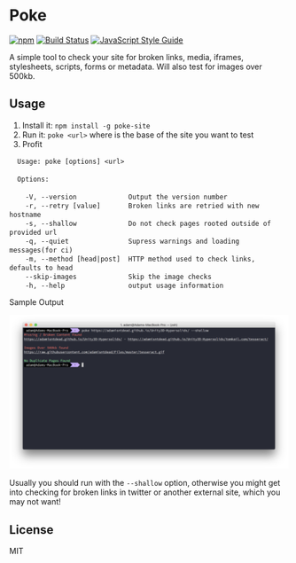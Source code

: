 # Poke
[![npm](https://img.shields.io/npm/v/poke-site.svg)](https://www.npmjs.com/package/poke-site)
[![Build Status](https://travis-ci.org/adamisntdead/poke.svg?branch=master)](https://travis-ci.org/adamisntdead/poke)
[![JavaScript Style Guide](https://img.shields.io/badge/code_style-standard-brightgreen.svg)](https://standardjs.com)

A simple tool to check your site for broken links, media, iframes, stylesheets, scripts, forms or metadata.
Will also test for images over 500kb.

## Usage

1. Install it: `npm install -g poke-site`
2. Run it: `poke <url>` where <url> is the base of the site you want to test
3. Profit

```
  Usage: poke [options] <url>

  Options:

    -V, --version             Output the version number
    -r, --retry [value]       Broken links are retried with new hostname
    -s, --shallow             Do not check pages rooted outside of provided url
    -q, --quiet               Supress warnings and loading messages(for ci)
    -m, --method [head|post]  HTTP method used to check links, defaults to head
    --skip-images             Skip the image checks
    -h, --help                output usage information
```

Sample Output

![Sample Output](https://raw.githubusercontent.com/adamisntdead/poke/master/test/public/output.png)

Usually you should run with the `--shallow` option, otherwise you might get into checking for broken links in twitter or another external site, which you may not want!

## License

MIT

